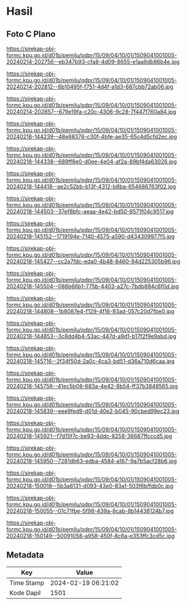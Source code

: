 # Hasil

## Foto C Plano

https://sirekap-obj-formc.kpu.go.id/d01b/pemilu/pdpr/15/09/04/10/01/1509041001005-20240214-202756--eb347b93-cfa8-4d09-8655-e1aa9db86b4e.jpg

https://sirekap-obj-formc.kpu.go.id/d01b/pemilu/pdpr/15/09/04/10/01/1509041001005-20240214-202812--6b10495f-f751-4d4f-a1d3-687cbb72ab06.jpg

https://sirekap-obj-formc.kpu.go.id/d01b/pemilu/pdpr/15/09/04/10/01/1509041001005-20240214-202857--679e19fa-c20c-4306-9c28-7f447f760a84.jpg

https://sirekap-obj-formc.kpu.go.id/d01b/pemilu/pdpr/15/09/04/10/01/1509041001005-20240218-144239--48e88376-c30f-4bfe-ae35-65c4d5cfd2ec.jpg

https://sirekap-obj-formc.kpu.go.id/d01b/pemilu/pdpr/15/09/04/10/01/1509041001005-20240218-144338--689ff8e0-d0ee-4e04-af2a-89bf4da63026.jpg

https://sirekap-obj-formc.kpu.go.id/d01b/pemilu/pdpr/15/09/04/10/01/1509041001005-20240218-144418--ae2c52bb-b13f-4312-b8ba-654686763f02.jpg

https://sirekap-obj-formc.kpu.go.id/d01b/pemilu/pdpr/15/09/04/10/01/1509041001005-20240218-144503--37ef8bfc-aeaa-4e42-bd50-8571f04c9517.jpg

https://sirekap-obj-formc.kpu.go.id/d01b/pemilu/pdpr/15/09/04/10/01/1509041001005-20240218-145152--1719194e-7140-4575-a590-d434309977f5.jpg

https://sirekap-obj-formc.kpu.go.id/d01b/pemilu/pdpr/15/09/04/10/01/1509041001005-20240218-145427--cc2a7fdc-eda0-4b48-8460-94d225305b96.jpg

https://sirekap-obj-formc.kpu.go.id/d01b/pemilu/pdpr/15/09/04/10/01/1509041001005-20240218-145504--086b66b1-775b-4403-a27c-7bdb884c6f0d.jpg

https://sirekap-obj-formc.kpu.go.id/d01b/pemilu/pdpr/15/09/04/10/01/1509041001005-20240218-144808--1b8087e4-f129-4f16-93ad-057c20d7fbe0.jpg

https://sirekap-obj-formc.kpu.go.id/d01b/pemilu/pdpr/15/09/04/10/01/1509041001005-20240218-144853--3c8dd4b4-53ac-447d-a9d1-b17f2f9e9abd.jpg

https://sirekap-obj-formc.kpu.go.id/d01b/pemilu/pdpr/15/09/04/10/01/1509041001005-20240218-145716--2f34f50d-2a0c-4ca3-bd51-d36a710d6caa.jpg

https://sirekap-obj-formc.kpu.go.id/d01b/pemilu/pdpr/15/09/04/10/01/1509041001005-20240218-145756--41ec5b08-683a-4e42-8b54-ff37b3848565.jpg

https://sirekap-obj-formc.kpu.go.id/d01b/pemilu/pdpr/15/09/04/10/01/1509041001005-20240218-145839--eee9fed9-d01d-40e2-b045-90cbed99ec23.jpg

https://sirekap-obj-formc.kpu.go.id/d01b/pemilu/pdpr/15/09/04/10/01/1509041001005-20240218-145921--f7d15f7c-be93-4ddc-8258-36687ffcccd5.jpg

https://sirekap-obj-formc.kpu.go.id/d01b/pemilu/pdpr/15/09/04/10/01/1509041001005-20240218-145950--7281db63-edba-4584-a167-9a7b5acf28b6.jpg

https://sirekap-obj-formc.kpu.go.id/d01b/pemilu/pdpr/15/09/04/10/01/1509041001005-20240218-150018--5b3a6131-d093-43e0-83a1-503f6bffdb0c.jpg

https://sirekap-obj-formc.kpu.go.id/d01b/pemilu/pdpr/15/09/04/10/01/1509041001005-20240218-150055--01c71fbe-5f98-439a-8cab-8b14438124b7.jpg

https://sirekap-obj-formc.kpu.go.id/d01b/pemilu/pdpr/15/09/04/10/01/1509041001005-20240218-150149--50091058-a958-450f-8c6a-e353ffc3cd5c.jpg


## Metadata

| Key        | Value               |
| ---------- | ------------------- |
| Time Stamp | 2024-02-19 06:21:02 |
| Kode Dapil | 1501                |




